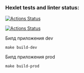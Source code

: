 ### Hexlet tests and linter status:
[![Actions Status](https://github.com/mikhotin/devops-for-programmers-project-74/actions/workflows/hexlet-check.yml/badge.svg)](https://github.com/mikhotin/devops-for-programmers-project-74/actions)

[![Actions Status](https://github.com/mikhotin/devops-for-programmers-project-74/actions/workflows/push.yml/badge.svg)](https://github.com/mikhotin/devops-for-programmers-project-74/actions)

Билд приложения dev
```shell
make build-dev
```

Билд приложения prod
```shell
make build-prod
```